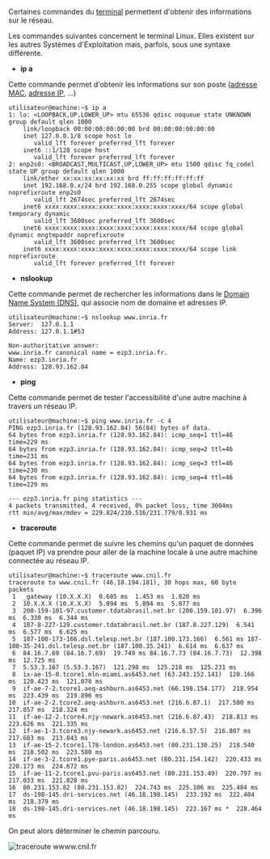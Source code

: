 Certaines commandes du [terminal](https://fr.wikipedia.org/wiki/Terminal_(informatique)) 
permettent d'obtenir des informations sur le réseau.

Les commandes suivantes concernent le terminal Linux. 
Elles existent sur les autres Systèmes d'Exploitation mais, parfois, sous une syntaxe différente.

* **ip a**

Cette commande permet d'obtenir les informations sur son poste ([adresse MAC](https://fr.wikipedia.org/wiki/Adresse_MAC), 
[adresse IP](https://fr.wikipedia.org/wiki/Adresse_IP), ...)
```
utilisateur@machine:~$ ip a
1: lo: <LOOPBACK,UP,LOWER_UP> mtu 65536 qdisc noqueue state UNKNOWN group default qlen 1000
    link/loopback 00:00:00:00:00:00 brd 00:00:00:00:00:00
    inet 127.0.0.1/8 scope host lo
       valid_lft forever preferred_lft forever
    inet6 ::1/128 scope host 
       valid_lft forever preferred_lft forever
2: enp2s0: <BROADCAST,MULTICAST,UP,LOWER_UP> mtu 1500 qdisc fq_codel state UP group default qlen 1000
    link/ether xx:xx:xx:xx:xx:xx brd ff:ff:ff:ff:ff:ff
    inet 192.168.0.x/24 brd 192.168.0.255 scope global dynamic noprefixroute enp2s0
       valid_lft 2674sec preferred_lft 2674sec
    inet6 xxxx:xxxx:xxxx:xxxx:xxxx:xxxx:xxxx:xxxx/64 scope global temporary dynamic 
       valid_lft 3600sec preferred_lft 3600sec
    inet6 xxxx:xxxx:xxxx:xxxx:xxxx:xxxx:xxxx:xxxx/64 scope global dynamic mngtmpaddr noprefixroute 
       valid_lft 3600sec preferred_lft 3600sec
    inet6 xxxx:xxxx:xxxx:xxxx:xxxx:xxxx:xxxx:xxxx/64 scope link noprefixroute 
       valid_lft forever preferred_lft forever
```

* **nslookup**

Cette commande permet de rechercher les informations dans le 
[Domain Name System (DNS)](https://fr.wikipedia.org/wiki/Domain_Name_System), qui associe nom de domaine et adresses IP.

```
utilisateur@machine:~$ nslookup www.inria.fr
Server:  127.0.1.1
Address: 127.0.1.1#53

Non-authoritative answer:
www.inria.fr canonical name = ezp3.inria.fr.
Name: ezp3.inria.fr
Address: 128.93.162.84
```


* **ping**

Cette commande permet de tester l'accessibilité d'une autre machine à travers un réseau IP.
```
utilisateur@machine:~$ ping www.inria.fr -c 4
PING ezp3.inria.fr (128.93.162.84) 56(84) bytes of data.
64 bytes from ezp3.inria.fr (128.93.162.84): icmp_seq=1 ttl=46 time=229 ms
64 bytes from ezp3.inria.fr (128.93.162.84): icmp_seq=2 ttl=46 time=231 ms
64 bytes from ezp3.inria.fr (128.93.162.84): icmp_seq=3 ttl=46 time=230 ms
64 bytes from ezp3.inria.fr (128.93.162.84): icmp_seq=4 ttl=46 time=229 ms

--- ezp3.inria.fr ping statistics ---
4 packets transmitted, 4 received, 0% packet loss, time 3004ms
rtt min/avg/max/mdev = 229.824/230.516/231.779/0.931 ms
```

* **traceroute**

Cette commande permet de suivre les chemins qu'un paquet de données (paquet IP) 
va prendre pour aller de la machine locale à une autre machine connectée au réseau IP.

```
utilisateur@machine:~$ traceroute www.cnil.fr
traceroute to www.cnil.fr (46.18.194.181), 30 hops max, 60 byte packets
 1  _gateway (10.X.X.X)  0.685 ms  1.453 ms  1.820 ms
 2  10.X.X.X (10.X.X.X)  5.894 ms  5.894 ms  5.877 ms
 3  200-159-101-97.customer.tdatabrasil.net.br (200.159.101.97)  6.396 ms  6.330 ms  6.344 ms
 4  187-8-227-129.customer.tdatabrasil.net.br (187.8.227.129)  6.541 ms  6.577 ms  6.625 ms
 5  187-100-173-166.dsl.telesp.net.br (187.100.173.166)  6.561 ms 187-100-35-241.dsl.telesp.net.br (187.100.35.241)  6.614 ms  6.637 ms
 6  84.16.7.69 (84.16.7.69)  19.749 ms 84.16.7.73 (84.16.7.73)  12.398 ms  12.725 ms
 7  5.53.3.167 (5.53.3.167)  121.298 ms  125.218 ms  125.231 ms
 8  ix-ae-15-0.tcore1.mln-miami.as6453.net (63.243.152.141)  120.166 ms  120.423 ms  121.078 ms
 9  if-ae-7-2.tcore1.aeq-ashburn.as6453.net (66.198.154.177)  218.954 ms  223.439 ms  219.896 ms
10  if-ae-2-2.tcore2.aeq-ashburn.as6453.net (216.6.87.1)  217.500 ms  217.857 ms  218.324 ms
11  if-ae-12-2.tcore4.njy-newark.as6453.net (216.6.87.43)  218.813 ms  223.626 ms  221.335 ms
12  if-ae-1-3.tcore3.njy-newark.as6453.net (216.6.57.5)  216.807 ms  217.683 ms  213.843 ms
13  if-ae-15-2.tcore1.l78-london.as6453.net (80.231.130.25)  218.540 ms  218.502 ms  223.580 ms
14  if-ae-3-2.tcore1.pye-paris.as6453.net (80.231.154.142)  220.433 ms  220.173 ms  224.672 ms
15  if-ae-11-2.tcore1.pvu-paris.as6453.net (80.231.153.49)  220.797 ms  217.033 ms  221.828 ms
16  80.231.153.82 (80.231.153.82)  224.743 ms  225.106 ms  225.484 ms
17  ds-198-145.dri-services.net (46.18.198.145)  233.192 ms  222.404 ms  218.379 ms
18  ds-198-145.dri-services.net (46.18.198.145)  223.167 ms *  228.464 ms

```

On peut alors déterminer le chemin parcouru.

![traceroute wwww.cnil.fr](https://jdolivet.github.io/ISN-Cours/Cours%202019/11-3-Traceroute%20visualisation.png)
